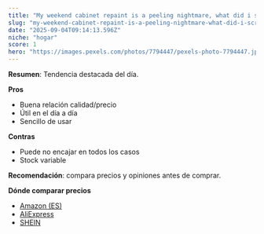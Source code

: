 ```yaml
---
title: "My weekend cabinet repaint is a peeling nightmare, what did i screw up?"
slug: "my-weekend-cabinet-repaint-is-a-peeling-nightmare-what-did-i-screw-up"
date: "2025-09-04T09:14:13.596Z"
niche: "hogar"
score: 1
hero: "https://images.pexels.com/photos/7794447/pexels-photo-7794447.jpeg?auto=compress&cs=tinysrgb&fit=crop&h=627&w=1200&auto=compress&cs=tinysrgb&w=1024&h=576&fit=crop"
---
```


**Resumen**: Tendencia destacada del día.

**Pros**
- Buena relación calidad/precio
- Útil en el día a día
- Sencillo de usar

**Contras**
- Puede no encajar en todos los casos
- Stock variable

**Recomendación**: compara precios y opiniones antes de comprar.

**Dónde comparar precios**
- [Amazon (ES)](https://www.amazon.es/s?k=My+weekend+cabinet+repaint+is+a+peeling+nightmare%2C+what+did+i+screw+up%3F&language=es_ES&tag=teknovashop25-21)
- [AliExpress](https://es.aliexpress.com/wholesale?SearchText=My+weekend+cabinet+repaint+is+a+peeling+nightmare%2C+what+did+i+screw+up%3F)
- [SHEIN](https://es.shein.com/pdsearch?keyword=My+weekend+cabinet+repaint+is+a+peeling+nightmare%2C+what+did+i+screw+up%3F)
